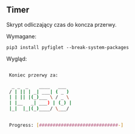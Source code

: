 ## Timer
Skrypt odliczający czas do koncza przerwy.

Wymagane:
```
pip3 install pyfiglet --break-system-packages
```

Wygląd:
```bash

 Koniec przerwy za:

  _ _  _    ____   ___  
 / | || | _| ___| ( _ ) 
 | | || |(_)___ \ / _ \ 
 | |__   _| ___) | (_) |
 |_|  |_|(_)____/ \___/ 
                        

 Progress: [#############################-]

```



